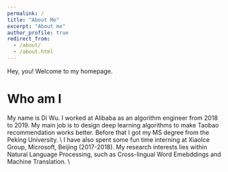 ```yaml
---
permalink: /
title: "About Me"
excerpt: "About me"
author_profile: true
redirect_from: 
  - /about/
  - /about.html
---
```


Hey, you! Welcome to my homepage.

Who am I
======
My name is Di Wu.
I worked at Alibaba as an algorithm engineer from 2018 to 2019. My main job is to design deep learning algorithms to make Taobao recommendation works better. Before that I got my MS degree from the Peking University. \\
I have also spent some fun time interning at XiaoIce Group, Microsoft, Beijing (2017-2018). My research interests lies within Natural Language Processing, such as Cross-lingual Word Emebddings and Machine Translation. \\

